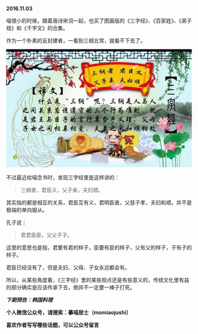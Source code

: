 
          
            
**2016.11.03**

喵很小的时候，跟着唐诗宋词一起，也买了图画版的《三字经》、《百家姓》、《弟子规》和《千字文》的合集。

作为一个朴素的反封建者，一看到三纲五常，就看不下去了。



![](img/51001-78ad59755accf1db.jpg)




不过最近给喵念书时，发现三字经里是这样讲的：
>三纲者，君臣义，父子亲，夫妇顺。



其实指的都是相互的关系，君臣互有义，君明臣直，父慈子孝，夫妇和顺。并不是极端的单向服从。

孔子说：
>君君臣臣，父父子子。



这里的意思也是指，君要有君的样子，臣要有臣的样子，父有父的样子，子有子的样子。

君臣已经没有了，但是夫妇、父母、子女永远都会有。

所以，从某些角度看，《三字经》里的某些观点还是有些意义的，传统文化里有益的部分确实是应该传承下去，倒并不一定要一棒子打死。


***下期预告：韩国料理***


**个人微信公众号，请搜索：摹喵居士（momiaojushi）**

**喜欢作者写写哪些话题，可以公众号留言**

          
        